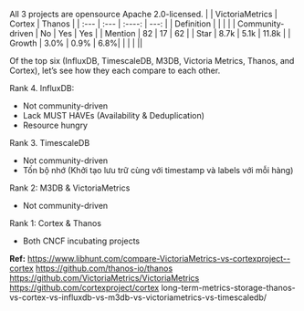 
All 3 projects are opensource Apache 2.0-licensed.
|             | VictoriaMetrics      | Cortex | Thanos     |
|  :---       | :---        |    :----:   |          ---: |
| Definition  |      |   |   |
| Community-driven | No | Yes | Yes |
| Mention     | 82 | 17 | 62 |
| Star | 8.7k | 5.1k | 11.8k |
| Growth | 3.0% | 0.9% | 6.8%|
| | | ||

Of the top six (InfluxDB, TimescaleDB, M3DB, Victoria Metrics, Thanos, and Cortex), let’s see how they each compare to each other.

Rank 4. InfluxDB:
- Not community-driven
- Lack MUST HAVEs (Availability & Deduplication)
- Resource hungry

Rank 3. TimescaleDB
- Not community-driven
- Tốn bộ nhớ (Khởi tạo lưu trữ cùng với timestamp và labels với mỗi hàng)

Rank 2: M3DB & VictoriaMetrics
- Not community-driven

Rank 1: Cortex & Thanos
- Both CNCF incubating projects

**Ref:**
https://www.libhunt.com/compare-VictoriaMetrics-vs-cortexproject--cortex
https://github.com/thanos-io/thanos
https://github.com/VictoriaMetrics/VictoriaMetrics
https://github.com/cortexproject/cortex
long-term-metrics-storage-thanos-vs-cortex-vs-influxdb-vs-m3db-vs-victoriametrics-vs-timescaledb/